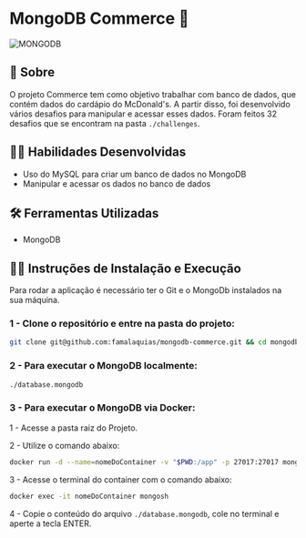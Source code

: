 # MongoDB Commerce :seedling:

![MONGODB](https://user-images.githubusercontent.com/98343640/196434474-ef7c8002-7018-4d03-93ff-2f971b331718.png)


## :page_with_curl: Sobre

O projeto Commerce tem como objetivo trabalhar com banco de dados, que contém dados do cardápio do McDonald's. A partir disso, foi desenvolvido vários desafios para manipular e acessar esses dados.
Foram feitos 32 desafios que se encontram na pasta `./challenges`.


## :man_technologist: Habilidades Desenvolvidas

* Uso do MySQL para criar um banco de dados no MongoDB
* Manipular e acessar os dados no banco de dados


## :hammer_and_wrench: Ferramentas Utilizadas

* MongoDB


## :female_detective: Instruções de Instalação e Execução
Para rodar a aplicação é necessário ter o Git e o MongoDb instalados na sua máquina. 

### 1 - Clone o repositório e entre na pasta do projeto:

```sh
git clone git@github.com:famalaquias/mongodb-commerce.git && cd mongodb-commerce
```

### 2 - Para executar o MongoDB localmente:

```sh
./database.mongodb
```

### 3 - Para executar o MongoDB via Docker:

1 - Acesse a pasta raiz do Projeto.

2 - Utilize o comando abaixo: 

```sh
docker run -d --name=nomeDoContainer -v "$PWD:/app" -p 27017:27017 mongo:5.0
```

3 - Acesse o terminal do container com o comando abaixo:

```sh
docker exec -it nomeDoContainer mongosh
```

4 - Copie o conteúdo do arquivo `./database.mongodb`, cole no terminal e aperte a tecla ENTER.





